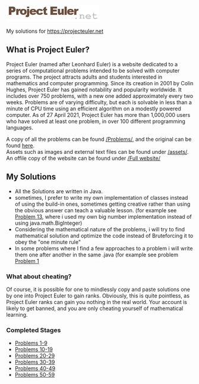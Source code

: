 ![logo](/Archive/assets/logo.png)


My solutions for https://projecteuler.net

## What is Project Euler?
Project Euler (named after Leonhard Euler) is a website dedicated to a series of computational problems intended to be solved with computer programs. The project attracts adults and students interested in mathematics and computer programming. Since its creation in 2001 by Colin Hughes, Project Euler has gained notability and popularity worldwide. It includes over 750 problems, with a new one added approximately every two weeks. Problems are of varying difficulty, but each is solvable in less than a minute of CPU time using an efficient algorithm on a modestly powered computer. As of 27 April 2021, Project Euler has more than 1,000,000 users who have solved at least one problem, in over 100 different programming languages.

A copy of all the problems can be found [/Problems/](/Archive/Problems/Problems%20as%20Readmes), and the original can be found [here](https://projecteuler.net/progress). <br/>
Assets such as images and external text files can be found under [/assets/](/Archive/assets/). </br>
An offile copy of the website can be found under [/Full website/](Archive/Problems/Full%20website)

## My Solutions
* All the Solutions are written in Java.
* sometimes, I prefer to write my own implementation of classes instead of using the build-in ones, sometimes getting creative rather than using the obvious answer can teach a valuable lesson. (for example see [Problem 13](/Solutions/Problems%200010-0019/Problem%2013%20-%20Large%20sum.java), where i used my own big number implementation instead of using java.math.BigInteger) 
* Considering the mathematical nature of the problems, i will try to find mathematical solution and optimize the code instead of Bruteforcing it to obey the "one minute rule"
* In some problems where I find a few approaches to a problem i will write them one after another in the same .java (for example see problem [Problem 1](https://github.com/cijhho123/Project-Euler/blob/main/Solutions/Problems%200001-0009/Problem%201%20-%20Multiples%20of%203%20and%205.java)


### What about cheating?
Of course, it is possible for one to mindlessly copy and paste solutions one by one into Project Euler to gain ranks. Obviously, this is quite pointless, as Project Euler ranks can gain you nothing in the real world. Your account is likely to get banned, and you are only cheating yourself of mathematical learning.

### Completed Stages
* [Problems 1-9](Solutions/Problems%200001-0009)
* [Problems 10-19](Solutions/Problems%200010-0019)
* [Problems 20-29](Solutions/Problems%200020-0029)
* [Problems 30-39](Solutions/Problems%200030-0039)
* [Problems 40-49](Solutions/Problems%200040-0049)
* [Problems 50-59](Solutions/Problems%200050-0059)
